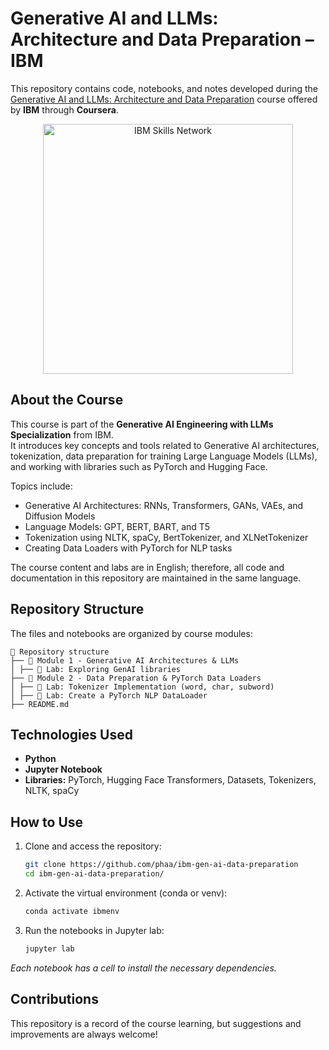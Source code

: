 # Generative AI and LLMs: Architecture and Data Preparation – IBM

This repository contains code, notebooks, and notes developed during the [Generative AI and LLMs: Architecture and Data Preparation](https://www.coursera.org/learn/generative-ai-llm-architecture-data-preparation) course offered by **IBM** through **Coursera**.

<p align="center">
  <img src="https://cf-courses-data.s3.us.cloud-object-storage.appdomain.cloud/assets/logos/SN_web_lightmode.png" title="IBM Skills Network" width="400" />
</p>

## About the Course

This course is part of the **Generative AI Engineering with LLMs Specialization** from IBM.  
It introduces key concepts and tools related to Generative AI architectures, tokenization, data preparation for training Large Language Models (LLMs), and working with libraries such as PyTorch and Hugging Face.

Topics include:

- Generative AI Architectures: RNNs, Transformers, GANs, VAEs, and Diffusion Models
- Language Models: GPT, BERT, BART, and T5
- Tokenization using NLTK, spaCy, BertTokenizer, and XLNetTokenizer
- Creating Data Loaders with PyTorch for NLP tasks

The course content and labs are in English; therefore, all code and documentation in this repository are maintained in the same language.

## Repository Structure

The files and notebooks are organized by course modules:
```
📁 Repository structure
├── 📁 Module 1 - Generative AI Architectures & LLMs
│ ├── 📝 Lab: Exploring GenAI libraries
├── 📁 Module 2 - Data Preparation & PyTorch Data Loaders
│ ├── 📝 Lab: Tokenizer Implementation (word, char, subword)
│ ├── 📝 Lab: Create a PyTorch NLP DataLoader
├── README.md
```

## Technologies Used
- **Python**
- **Jupyter Notebook**
- **Libraries:** PyTorch, Hugging Face Transformers, Datasets, Tokenizers, NLTK, spaCy


## How to Use  
1. Clone and access the repository:  
   ```bash
   git clone https://github.com/phaa/ibm-gen-ai-data-preparation
   cd ibm-gen-ai-data-preparation/
   ```
2. Activate the virtual environment (conda or venv):
   ```bash
   conda activate ibmenv
   ```
3. Run the notebooks in Jupyter lab:  
   ```bash
   jupyter lab
   ```
*Each notebook has a cell to install the necessary dependencies.* 

## Contributions  
This repository is a record of the course learning, but suggestions and improvements are always welcome!
